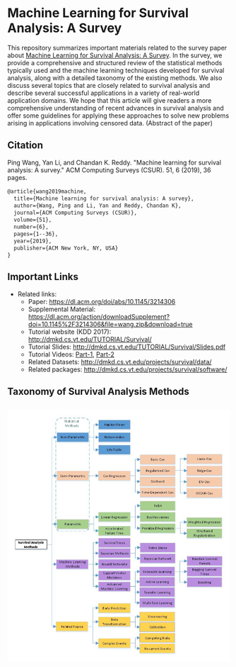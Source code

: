 # Machine Learning for Survival Analysis: A Survey
This repository summarizes important materials related to the survey paper about
[Machine Learning for Survival Analysis: A Survey](https://dl.acm.org/doi/abs/10.1145/3214306). In the survey, we provide a comprehensive and structured review of the statistical methods typically used and the machine learning techniques developed for survival analysis, along with a detailed taxonomy of the existing methods. We also discuss several topics that are closely related to survival analysis and describe several successful applications in a variety of real-world application domains. We hope that this article will give readers a more comprehensive understanding of recent advances in survival analysis and offer some guidelines for applying these approaches to solve new problems arising in applications involving censored data. (Abstract of the paper)

## Citation
Ping Wang, Yan Li, and Chandan K. Reddy. "Machine learning for survival analysis: A survey." ACM Computing Surveys (CSUR). 51, 6 (2019), 36 pages.
```
@article{wang2019machine,
  title={Machine learning for survival analysis: A survey},
  author={Wang, Ping and Li, Yan and Reddy, Chandan K},
  journal={ACM Computing Surveys (CSUR)},
  volume={51},
  number={6},
  pages={1--36},
  year={2019},
  publisher={ACM New York, NY, USA}
}
```

## Important Links
- Related links:
  - Paper: https://dl.acm.org/doi/abs/10.1145/3214306
  - Supplemental Material: https://dl.acm.org/action/downloadSupplement?doi=10.1145%2F3214306&file=wang.zip&download=true
  - Tutorial website (KDD 2017): http://dmkd.cs.vt.edu/TUTORIAL/Survival/
  - Tutorial Slides: http://dmkd.cs.vt.edu/TUTORIAL/Survival/Slides.pdf
  - Tutorial Videos: [Part-1](https://www.youtube.com/watch?v=GpIk1NhZiVU&t=1922s), [Part-2](https://www.youtube.com/watch?v=0UzwYWP9f8U&t=4342s&ab_channel=KDD2017video)
  - Related Datasets: http://dmkd.cs.vt.edu/projects/survival/data/
  - Related packages: http://dmkd.cs.vt.edu/projects/survival/software/
  

## Taxonomy  of Survival Analysis Methods
<h2 align="center">
  <img align="center"  src="Taxonomy.jpg" alt="...">
</h2>